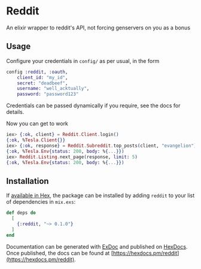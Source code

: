 # Reddit

An elixir wrapper to reddit's API, not forcing genservers on you as a bonus

## Usage

Configure your credentials in `config/` as per usual, in the form

```elixir
config :reddit, :oauth,
    client_id: "my_id",
    secret: "deadbeef",
    username: "well_acktually",
    password: "password123"
```

Credentials can be passed dynamically if you require, see the docs for details.

Now you can get to work

```elixir
iex> {:ok, client} = Reddit.Client.login()
{:ok, %Tesla.Client{}}
iex> {:ok, response} = Reddit.Subreddit.top_posts(client, "evangelion")
{:ok, %Tesla.Env{status: 200, body: %{...}})
iex> Reddit.Listing.next_page(response, limit: 5)
{:ok, %Tesla.Env{status: 200, body: %{...}})
```

## Installation

If [available in Hex](https://hex.pm/docs/publish), the package can be installed
by adding `reddit` to your list of dependencies in `mix.exs`:

```elixir
def deps do
  [
    {:reddit, "~> 0.1.0"}
  ]
end
```

Documentation can be generated with [ExDoc](https://github.com/elixir-lang/ex_doc)
and published on [HexDocs](https://hexdocs.pm). Once published, the docs can
be found at [https://hexdocs.pm/reddit](https://hexdocs.pm/reddit).

